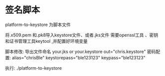 # 签名脚本

platform-to-keystore 为脚本文件

将.x509.pem 和.pk8导入keystore文件、或者.jks文件
需要openssl工具 、密钥和证书管理工具keytool  ,并配置好环境变量


脚本修改:
导出文件命名  your.jks or your.keystore
out="chris.keystore"
密码配置:
alias="chrisBle"
keystorepass="ble123123"
keypass="ble123123"

执行:
./platform-to-keystore



